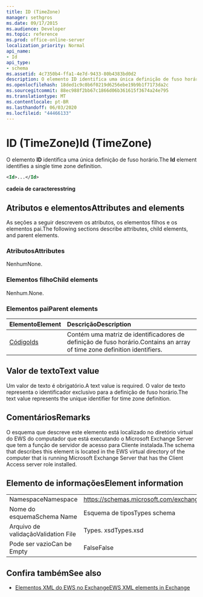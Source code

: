 ```yaml
---
title: ID (TimeZone)
manager: sethgros
ms.date: 09/17/2015
ms.audience: Developer
ms.topic: reference
ms.prod: office-online-server
localization_priority: Normal
api_name:
- Id
api_type:
- schema
ms.assetid: 4c7350b4-ffa1-4e7d-9433-80b4383bd0d2
description: O elemento ID identifica uma única definição de fuso horário.
ms.openlocfilehash: 18ded1c9c0b6f0219d6256ebe19b9b1f7173da2c
ms.sourcegitcommit: 88ec988f2bb67c1866d06b361615f3674a24e795
ms.translationtype: MT
ms.contentlocale: pt-BR
ms.lasthandoff: 06/03/2020
ms.locfileid: "44466133"
---
```

# <a name="id-timezone"></a><span data-ttu-id="102c1-103">ID (TimeZone)</span><span class="sxs-lookup"><span data-stu-id="102c1-103">Id (TimeZone)</span></span>

<span data-ttu-id="102c1-104">O elemento **ID** identifica uma única definição de fuso horário.</span><span class="sxs-lookup"><span data-stu-id="102c1-104">The **Id** element identifies a single time zone definition.</span></span> 
  
```xml
<Id>...</Id>
```

 <span data-ttu-id="102c1-105">**cadeia de caracteres**</span><span class="sxs-lookup"><span data-stu-id="102c1-105">**string**</span></span>
## <a name="attributes-and-elements"></a><span data-ttu-id="102c1-106">Atributos e elementos</span><span class="sxs-lookup"><span data-stu-id="102c1-106">Attributes and elements</span></span>

<span data-ttu-id="102c1-107">As seções a seguir descrevem os atributos, os elementos filhos e os elementos pai.</span><span class="sxs-lookup"><span data-stu-id="102c1-107">The following sections describe attributes, child elements, and parent elements.</span></span>
  
### <a name="attributes"></a><span data-ttu-id="102c1-108">Atributos</span><span class="sxs-lookup"><span data-stu-id="102c1-108">Attributes</span></span>

<span data-ttu-id="102c1-109">Nenhum</span><span class="sxs-lookup"><span data-stu-id="102c1-109">None.</span></span>
  
### <a name="child-elements"></a><span data-ttu-id="102c1-110">Elementos filho</span><span class="sxs-lookup"><span data-stu-id="102c1-110">Child elements</span></span>

<span data-ttu-id="102c1-111">Nenhum.</span><span class="sxs-lookup"><span data-stu-id="102c1-111">None.</span></span>
  
### <a name="parent-elements"></a><span data-ttu-id="102c1-112">Elementos pai</span><span class="sxs-lookup"><span data-stu-id="102c1-112">Parent elements</span></span>

|<span data-ttu-id="102c1-113">**Elemento**</span><span class="sxs-lookup"><span data-stu-id="102c1-113">**Element**</span></span>|<span data-ttu-id="102c1-114">**Descrição**</span><span class="sxs-lookup"><span data-stu-id="102c1-114">**Description**</span></span>|
|:-----|:-----|
|[<span data-ttu-id="102c1-115">Código</span><span class="sxs-lookup"><span data-stu-id="102c1-115">Ids</span></span>](ids.md) <br/> |<span data-ttu-id="102c1-116">Contém uma matriz de identificadores de definição de fuso horário.</span><span class="sxs-lookup"><span data-stu-id="102c1-116">Contains an array of time zone definition identifiers.</span></span>  <br/> |
   
## <a name="text-value"></a><span data-ttu-id="102c1-117">Valor de texto</span><span class="sxs-lookup"><span data-stu-id="102c1-117">Text value</span></span>

<span data-ttu-id="102c1-118">Um valor de texto é obrigatório.</span><span class="sxs-lookup"><span data-stu-id="102c1-118">A text value is required.</span></span> <span data-ttu-id="102c1-119">O valor de texto representa o identificador exclusivo para a definição de fuso horário.</span><span class="sxs-lookup"><span data-stu-id="102c1-119">The text value represents the unique identifier for time zone definition.</span></span>
  
## <a name="remarks"></a><span data-ttu-id="102c1-120">Comentários</span><span class="sxs-lookup"><span data-stu-id="102c1-120">Remarks</span></span>

<span data-ttu-id="102c1-121">O esquema que descreve este elemento está localizado no diretório virtual do EWS do computador que está executando o Microsoft Exchange Server que tem a função de servidor de acesso para Cliente instalada.</span><span class="sxs-lookup"><span data-stu-id="102c1-121">The schema that describes this element is located in the EWS virtual directory of the computer that is running Microsoft Exchange Server that has the Client Access server role installed.</span></span>
  
## <a name="element-information"></a><span data-ttu-id="102c1-122">Elemento de informações</span><span class="sxs-lookup"><span data-stu-id="102c1-122">Element information</span></span>

|||
|:-----|:-----|
|<span data-ttu-id="102c1-123">Namespace</span><span class="sxs-lookup"><span data-stu-id="102c1-123">Namespace</span></span>  <br/> |https://schemas.microsoft.com/exchange/services/2006/types  <br/> |
|<span data-ttu-id="102c1-124">Nome do esquema</span><span class="sxs-lookup"><span data-stu-id="102c1-124">Schema Name</span></span>  <br/> |<span data-ttu-id="102c1-125">Esquema de tipos</span><span class="sxs-lookup"><span data-stu-id="102c1-125">Types schema</span></span>  <br/> |
|<span data-ttu-id="102c1-126">Arquivo de validação</span><span class="sxs-lookup"><span data-stu-id="102c1-126">Validation File</span></span>  <br/> |<span data-ttu-id="102c1-127">Types. xsd</span><span class="sxs-lookup"><span data-stu-id="102c1-127">Types.xsd</span></span>  <br/> |
|<span data-ttu-id="102c1-128">Pode ser vazio</span><span class="sxs-lookup"><span data-stu-id="102c1-128">Can be Empty</span></span>  <br/> |<span data-ttu-id="102c1-129">False</span><span class="sxs-lookup"><span data-stu-id="102c1-129">False</span></span>  <br/> |
   
## <a name="see-also"></a><span data-ttu-id="102c1-130">Confira também</span><span class="sxs-lookup"><span data-stu-id="102c1-130">See also</span></span>



- [<span data-ttu-id="102c1-131">Elementos XML do EWS no Exchange</span><span class="sxs-lookup"><span data-stu-id="102c1-131">EWS XML elements in Exchange</span></span>](ews-xml-elements-in-exchange.md)

